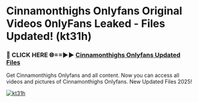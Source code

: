 # Cinnamonthighs Onlyfans Original Videos 0nlyFans Leaked - Files Updated! (kt31h)

<h3>🔴 CLICK HERE 🌐==►► <a href="https://tinyurl.com/ehrbuxhb" rel="nofollow">Cinnamonthighs Onlyfans Updated Files</a></h3>

Get Cinnamonthighs Onlyfans and all content. Now you can access all videos and pictures of Cinnamonthighs Onlyfans. New Updated Files 2025!

[![kt31h](https://i.imgur.com/lVYEuWS.gif)](https://tinyurl.com/ehrbuxhb)
